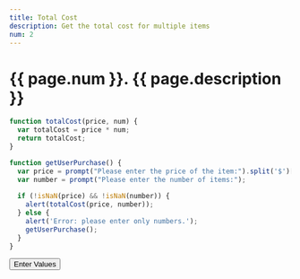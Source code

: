 ```yaml
---
title: Total Cost
description: Get the total cost for multiple items
num: 2
---
```


# {{ page.num }}. {{ page.description }}

<script src="/cse/day03/totalCost.js"></script>

```javascript
function totalCost(price, num) {
  var totalCost = price * num;
  return totalCost;
}

function getUserPurchase() {
  var price = prompt("Please enter the price of the item:").split('$')[1];
  var number = prompt("Please enter the number of items:");
  
  if (!isNaN(price) && !isNaN(number)) {
    alert(totalCost(price, number));
  } else {
    alert('Error: please enter only numbers.');
    getUserPurchase();
  }
}
```

<button type="button" onclick="getUserPurchase()">Enter Values</button>
